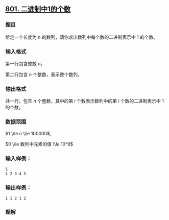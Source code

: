 ## [801\. 二进制中1的个数](https://www.acwing.com/problem/content/803/)

### 题目

给定一个长度为 $n$ 的数列，请你求出数列中每个数的二进制表示中 $1$ 的个数。

### 输入格式

第一行包含整数 $n$。

第二行包含 $n$ 个整数，表示整个数列。

### 输出格式

共一行，包含 $n$ 个整数，其中的第 $i$ 个数表示数列中的第 $i$ 个数的二进制表示中 $1$ 的个数。

### 数据范围

$1 \\le n \\le 100000$,

$0 \\le 数列中元素的值 \\le 10^9$

### 输入样例：

```
5
1 2 3 4 5
```

### 输出样例：

```
1 1 2 1 2
```

### 题解

